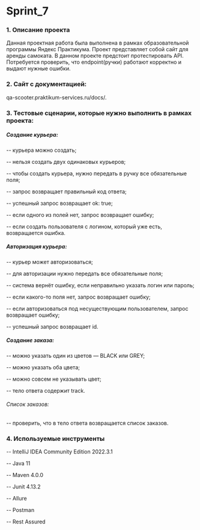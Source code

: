 # **Sprint_7**
### 1. Описание проекта
   Данная проектная работа была выполнена в рамках образовательной программы Яндекс Практикума. Проект представляет собой сайт для аренды самоката. В данном проекте предстоит протестировать API. Потребуется проверить, что endpoint(ручки) работают корректно и выдают нужные ошибки.
	
### 2. Сайт с документацией:
qa-scooter.praktikum-services.ru/docs/.

### 3. Тестовые сценарии, которые нужно выполнить в рамках проекта: 

##### Создание курьера:
-- курьера можно создать;

-- нельзя создать двух одинаковых курьеров;

-- чтобы создать курьера, нужно передать в ручку все обязательные поля;

-- запрос возвращает правильный код ответа;

-- успешный запрос возвращает ok: true;

-- если одного из полей нет, запрос возвращает ошибку;

-- если создать пользователя с логином, который уже есть, возвращается ошибка.

#####   Авторизация курьера:
-- курьер может авторизоваться;

-- для авторизации нужно передать все обязательные поля;

-- система вернёт ошибку, если неправильно указать логин или пароль;

-- если какого-то поля нет, запрос возвращает ошибку;

-- если авторизоваться под несуществующим пользователем, запрос возвращает ошибку;

-- успешный запрос возвращает id.

 ##### Создание заказа:
-- можно указать один из цветов — BLACK или GREY;

-- можно указать оба цвета;

-- можно совсем не указывать цвет;

-- тело ответа содержит track.

######   Список заказов: 
-- проверить, что в тело ответа возвращается список заказов.

### 4. Используемые инструменты
-- IntelliJ IDEA Community Edition 2022.3.1

-- Java 11

-- Maven 4.0.0

-- Junit 4.13.2

-- Allure

-- Postman

-- Rest Assured
